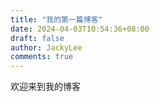 ```yaml
---
title: "我的第一篇博客"
date: 2024-04-03T10:54:36+08:00
draft: false
author: JackyLee
comments: true
---
```


欢迎来到我的博客
